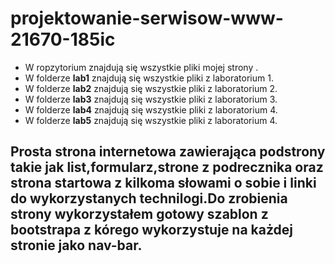  # projektowanie-serwisow-www-21670-185ic
 - W ropzytorium znajdują się wszystkie pliki mojej strony .
 - W folderze **lab1** znajdują się wszystkie pliki z laboratorium 1.
 - W folderze **lab2** znajdują się wszystkie pliki z laboratorium 2.
 - W folderze **lab3** znajdują się wszystkie pliki z laboratorium 3.
 - W folderze **lab4** znajdują się wszystkie pliki z laboratorium 4.
 - W folderze **lab5** znajdują się wszystkie pliki z laboratorium 4.
 
<h2>Prosta strona internetowa zawierająca podstrony takie jak list,formularz,strone z podrecznika oraz strona startowa z kilkoma słowami o sobie i linki do wykorzystanych technilogi.Do zrobienia strony wykorzystałem gotowy szablon z bootstrapa z kórego wykorzystuje na każdej stronie jako nav-bar.</h2>



